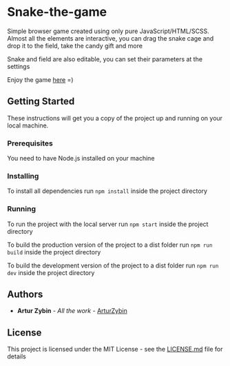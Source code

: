 # Snake-the-game
Simple browser game created using only pure JavaScript/HTML/SCSS.
Almost all the elements are interactive, you can drag the snake cage and drop it to the field, take the candy gift and more

Snake and field are also editable, you can set their parameters at the settings

Enjoy the game [here](https://arturzybin.github.io/snake-the-game/) =)

## Getting Started

These instructions will get you a copy of the project up and running on your local machine.

### Prerequisites

You need to have Node.js installed on your machine

### Installing

To install all dependencies run ```npm install``` inside the project directory

### Running

To run the project with the local server run ```npm start``` inside the project directory

To build the production version of the project to a dist folder run ```npm run build``` inside the project directory

To build the development version of the project to a dist folder run ```npm run dev``` inside the project directory

## Authors

* **Artur Zybin** - *All the work* - [ArturZybin](https://github.com/ArturZybin)

## License

This project is licensed under the MIT License - see the [LICENSE.md](LICENSE.md) file for details
